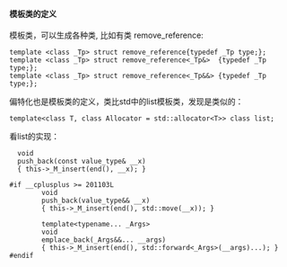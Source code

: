 #### 模板类的定义
模板类，可以生成各种类, 比如有类 remove_reference:
```
template <class _Tp> struct remove_reference{typedef _Tp type;};
template <class _Tp> struct remove_reference<_Tp&>  {typedef _Tp type;};
template <class _Tp> struct remove_reference<_Tp&&> {typedef _Tp type;};

```
偏特化也是模板类的定义，类比std中的list模板类，发现是类似的：
```
template<class T, class Allocator = std::allocator<T>> class list;
```
看list的实现：
```
  void
  push_back(const value_type& __x)
  { this->_M_insert(end(), __x); }

#if __cplusplus >= 201103L
        void
        push_back(value_type&& __x)
        { this->_M_insert(end(), std::move(__x)); }
        
        template<typename... _Args>
        void
        emplace_back(_Args&&... __args)
        { this->_M_insert(end(), std::forward<_Args>(__args)...); }
#endif
```
